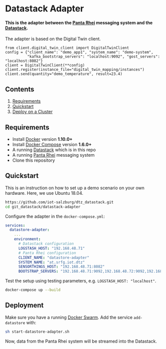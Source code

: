 # Datastack Adapter

#### This is the adapter between the [Panta Rhei](https://github.com/iot-salzburg/panta_rhei) messaging system and the [Datastack](https://github.com/iot-salzburg/dtz_datastack/tree/master/elasticStack).

The adapter is based on the Digital Twin client.

```python3
from client.digital_twin_client import DigitalTwinClient
config = {"client_name": "demo_app1", "system_name": "demo-system",
          "kafka_bootstrap_servers": "localhost:9092", "gost_servers": "localhost:8082"}
client = DigitalTwinClient(**config)
client.register(instance_file="digital_twin_mapping/instances")
client.send(quantity="demo_temperature", result=23.4)
```

## Contents

1. [Requirements](#requirements)
2. [Quickstart](#quickstart)
3. [Deploy on a Cluster](#deployment)


## Requirements

* Install [Docker](https://www.docker.com/community-edition#/download) version **1.10.0+**
* Install [Docker Compose](https://docs.docker.com/compose/install/) version **1.6.0+**
* A running [Datastack](https://github.com/iot-salzburg/dtz_datastack/tree/master/elasticStack) which is in this repo
* A running [Panta Rhei](https://github.com/iot-salzburg/panta_rhei) messaging system
* Clone this repository

    

## Quickstart

This is an instruction on how to set up a demo scenario on your own hardware.
Here, we use Ubuntu 18.04.

```bash
https://github.com/iot-salzburg/dtz_datastack.git
cd git_datastack/datastack-adapter
```

Configure the adapter in the `docker-compose.yml`:

```yml
services:
  datastore-adapter:
    ...
    environment:
      # Datastack configuration
      LOGSTASH_HOST: "192.168.48.71"
      # Panta Rhei configuration
      CLIENT_NAME: "datastore-adapter"
      SYSTEM_NAME: "at.srfg.iot.dtz"
      SENSORTHINGS_HOST: "192.168.48.71:8082"
      BOOTSTRAP_SERVERS: "192.168.48.71:9092,192.168.48.72:9092,192.168.48.73:9092,192.168.48.74:9092,192.168.48.75:9092"
```
 
Test the setup using testing parameters, e.g. `LOGSTASH_HOST: "localhost"`.

```bash
docker-compose up --build
```

## Deployment

Make sure you have a running [Docker Swarm](https://www.youtube.com/watch?v=x843GyFRIIY).
Add the service `add-datastore` with:

```bash
sh start-datastore-adapter.sh
```

Now, data from the Panta Rhei system will be streamed into the Datastack.

